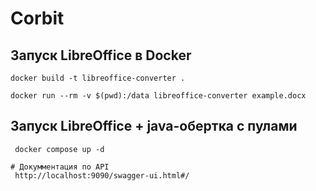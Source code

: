 # Corbit

## Запуск LibreOffice в Docker
```shell
docker build -t libreoffice-converter .

docker run --rm -v $(pwd):/data libreoffice-converter example.docx
```

## Запуск LibreOffice + java-обертка с пулами
```shell
 docker compose up -d
 
# Докумментация по API
 http://localhost:9090/swagger-ui.html#/
```